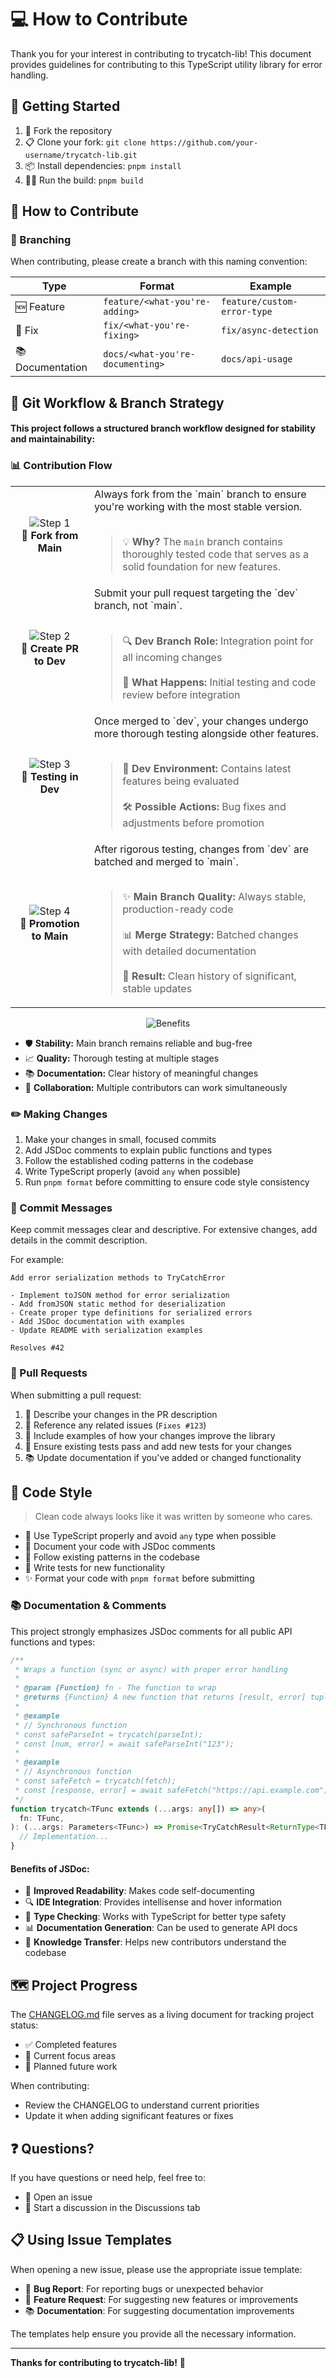 # 💻 How to Contribute

Thank you for your interest in contributing to trycatch-lib! This document provides guidelines for contributing to this TypeScript utility library for error handling.

## 🚀 Getting Started

1. 🍴 Fork the repository
2. 📋 Clone your fork: `git clone https://github.com/your-username/trycatch-lib.git`
3. 📦 Install dependencies: `pnpm install`
4. 🏃‍♂️ Run the build: `pnpm build`

## 🤝 How to Contribute

### 🌿 Branching

When contributing, please create a branch with this naming convention:

| Type             | Format                           | Example                     |
| ---------------- | -------------------------------- | --------------------------- |
| 🆕 Feature       | `feature/<what-you're-adding>`   | `feature/custom-error-type` |
| 🐛 Fix           | `fix/<what-you're-fixing>`       | `fix/async-detection`       |
| 📚 Documentation | `docs/<what-you're-documenting>` | `docs/api-usage`            |

## 🔀 Git Workflow & Branch Strategy

#### This project follows a structured branch workflow designed for stability and maintainability:

### 📊 Contribution Flow

<table>
  <tr>
    <td width="25%" align="center">
      <img src="https://img.shields.io/badge/Step_1-blue?style=for-the-badge" alt="Step 1" /><br/>
      <b>🍴 Fork from Main</b>
    </td>
    <td width="75%">
      Always fork from the `main` branch to ensure you're working with the most stable version.
      <br/><br/>
      <blockquote>
        💡 <b>Why?</b> The <code>main</code> branch contains thoroughly tested code that serves as a solid foundation for new features.
      </blockquote>
    </td>
  </tr>

  <tr>
    <td align="center">
      <img src="https://img.shields.io/badge/Step_2-blue?style=for-the-badge" alt="Step 2" /><br/>
      <b>📝 Create PR to Dev</b>
    </td>
    <td>
      Submit your pull request targeting the `dev` branch, not `main`.
      <br/><br/>
      <blockquote>
        🔍 <b>Dev Branch Role:</b> Integration point for all incoming changes
        <br/><br/>
        🧪 <b>What Happens:</b> Initial testing and code review before integration
      </blockquote>
    </td>
  </tr>

  <tr>
    <td align="center">
      <img src="https://img.shields.io/badge/Step_3-blue?style=for-the-badge" alt="Step 3" /><br/>
      <b>🧪 Testing in Dev</b>
    </td>
    <td>
      Once merged to `dev`, your changes undergo more thorough testing alongside other features.
      <br/><br/>
      <blockquote>
        🔄 <b>Dev Environment:</b> Contains latest features being evaluated
        <br/><br/>
        🛠️ <b>Possible Actions:</b> Bug fixes and adjustments before promotion
      </blockquote>
    </td>
  </tr>

  <tr>
    <td align="center">
      <img src="https://img.shields.io/badge/Step_4-blue?style=for-the-badge" alt="Step 4" /><br/>
      <b>🚀 Promotion to Main</b>
    </td>
    <td>
      After rigorous testing, changes from `dev` are batched and merged to `main`.
      <br/><br/>
      <blockquote>
        ✨ <b>Main Branch Quality:</b> Always stable, production-ready code
        <br/><br/>
        📊 <b>Merge Strategy:</b> Batched changes with detailed documentation
        <br/><br/>
        🧹 <b>Result:</b> Clean history of significant, stable updates
      </blockquote>
    </td>
  </tr>
</table>

<div align="center">
  <img src="https://img.shields.io/badge/⭐_Benefits-green?style=for-the-badge" alt="Benefits" />
</div>

- 🛡️ **Stability:** Main branch remains reliable and bug-free
- 📈 **Quality:** Thorough testing at multiple stages
- 📚 **Documentation:** Clear history of meaningful changes
- 👥 **Collaboration:** Multiple contributors can work simultaneously

### ✏️ Making Changes

1. Make your changes in small, focused commits
2. Add JSDoc comments to explain public functions and types
3. Follow the established coding patterns in the codebase
4. Write TypeScript properly (avoid `any` when possible)
5. Run `pnpm format` before committing to ensure code style consistency

### 💬 Commit Messages

Keep commit messages clear and descriptive. For extensive changes, add details in the commit description.

For example:

```
Add error serialization methods to TryCatchError

- Implement toJSON method for error serialization
- Add fromJSON static method for deserialization
- Create proper type definitions for serialized errors
- Add JSDoc documentation with examples
- Update README with serialization examples

Resolves #42
```

### 🔀 Pull Requests

When submitting a pull request:

1. 📝 Describe your changes in the PR description
2. 🔗 Reference any related issues (`Fixes #123`)
3. 📸 Include examples of how your changes improve the library
4. 🧪 Ensure existing tests pass and add new tests for your changes
5. 📚 Update documentation if you've added or changed functionality

## 🎨 Code Style

> Clean code always looks like it was written by someone who cares.

- 📝 Use TypeScript properly and avoid `any` type when possible
- 💭 Document your code with JSDoc comments
- 🧩 Follow existing patterns in the codebase
- 🧪 Write tests for new functionality
- ✨ Format your code with `pnpm format` before submitting

### 📚 Documentation & Comments

This project strongly emphasizes JSDoc comments for all public API functions and types:

```typescript
/**
 * Wraps a function (sync or async) with proper error handling
 *
 * @param {Function} fn - The function to wrap
 * @returns {Function} A new function that returns [result, error] tuples
 *
 * @example
 * // Synchronous function
 * const safeParseInt = trycatch(parseInt);
 * const [num, error] = await safeParseInt("123");
 *
 * @example
 * // Asynchronous function
 * const safeFetch = trycatch(fetch);
 * const [response, error] = await safeFetch("https://api.example.com");
 */
function trycatch<TFunc extends (...args: any[]) => any>(
  fn: TFunc,
): (...args: Parameters<TFunc>) => Promise<TryCatchResult<ReturnType<TFunc>>> {
  // Implementation...
}
```

#### Benefits of JSDoc:

- 📖 **Improved Readability**: Makes code self-documenting
- 🔍 **IDE Integration**: Provides intellisense and hover information
- 🧪 **Type Checking**: Works with TypeScript for better type safety
- 📊 **Documentation Generation**: Can be used to generate API docs
- 🧠 **Knowledge Transfer**: Helps new contributors understand the codebase

## 🗺️ Project Progress

The [CHANGELOG.md](CHANGELOG.md) file serves as a living document for tracking project status:

- ✅ Completed features
- 🔄 Current focus areas
- 📝 Planned future work

When contributing:

- Review the CHANGELOG to understand current priorities
- Update it when adding significant features or fixes

## ❓ Questions?

If you have questions or need help, feel free to:

- 🐞 Open an issue
- 💬 Start a discussion in the Discussions tab

## 📋 Using Issue Templates

When opening a new issue, please use the appropriate issue template:

- 🐛 **Bug Report**: For reporting bugs or unexpected behavior
- 🚀 **Feature Request**: For suggesting new features or improvements
- 📚 **Documentation**: For suggesting documentation improvements

The templates help ensure you provide all the necessary information.

---

**Thanks for contributing to trycatch-lib!** 👏

